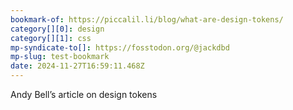 ```yaml
---
bookmark-of: https://piccalil.li/blog/what-are-design-tokens/
category[][0]: design
category[][1]: css
mp-syndicate-to[]: https://fosstodon.org/@jackdbd
mp-slug: test-bookmark
date: 2024-11-27T16:59:11.468Z
---
```


Andy Bell’s article on design tokens